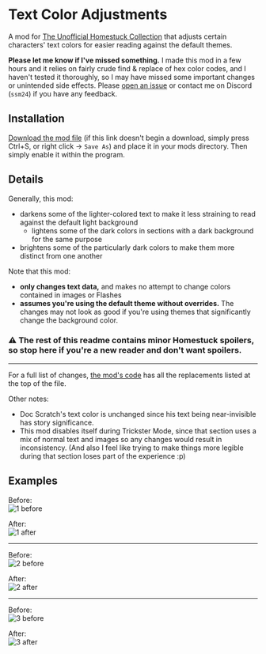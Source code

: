 # Text Color Adjustments
A mod for [The Unofficial Homestuck Collection](https://bambosh.dev/unofficial-homestuck-collection/) that adjusts certain characters' text colors for easier reading against the default themes.

**Please let me know if I've missed something.** I made this mod in a few hours and it relies on fairly crude find & replace of hex color codes, and I haven't tested it thoroughly, so I may have missed some important changes or unintended side effects. Please [open an issue](https://github.com/SSM240/TUHC-TextColorAdjustments/issues) or contact me on Discord (`ssm24`) if you have any feedback.

## Installation
[Download the mod file](https://raw.githubusercontent.com/SSM240/TUHC-TextColorAdjustments/main/ssm24-textcolor.js) (if this link doesn't begin a download, simply press Ctrl+S, or right click -> `Save As`) and place it in your mods directory. Then simply enable it within the program.

## Details
Generally, this mod:
- darkens some of the lighter-colored text to make it less straining to read against the default light background
    - lightens some of the dark colors in sections with a dark background for the same purpose
- brightens some of the particularly dark colors to make them more distinct from one another

Note that this mod:
- **only changes text data,** and makes no attempt to change colors contained in images or Flashes
- **assumes you're using the default theme without overrides.** The changes may not look as good if you're using themes that significantly change the background color.

### :warning: The rest of this readme contains minor Homestuck spoilers, so stop here if you're a new reader and don't want spoilers.

---

For a full list of changes, [the mod's code](/ssm24-textcolor.js) has all the replacements listed at the top of the file.

Other notes:
- Doc Scratch's text color is unchanged since his text being near-invisible has story significance.
- This mod disables itself during Trickster Mode, since that section uses a mix of normal text and images so any changes would result in inconsistency. (And also I feel like trying to make things more legible during that section loses part of the experience :p)

## Examples
Before:  
![1 before](https://user-images.githubusercontent.com/5523379/190827858-8c6b61f1-23d7-49e9-8485-1941d35d0470.png)

After:  
![1 after](https://user-images.githubusercontent.com/5523379/190827961-d96e29fd-0f43-4959-865b-e7082e818958.png)

---

Before:  
![2 before](https://user-images.githubusercontent.com/5523379/190827965-4be7ddc1-e34d-4ade-b62e-a7a05e5967d1.png)

After:  
![2 after](https://user-images.githubusercontent.com/5523379/190827970-541f8be4-c196-4450-aab5-96d0dcd7b6c3.png)

---

Before:  
![3 before](https://user-images.githubusercontent.com/5523379/190827975-2a34f901-c2c6-4a1b-896d-f3e242358a8c.png)

After:  
![3 after](https://user-images.githubusercontent.com/5523379/190827979-847410ad-8976-42b9-9e6e-5c4afdcded4f.png)

